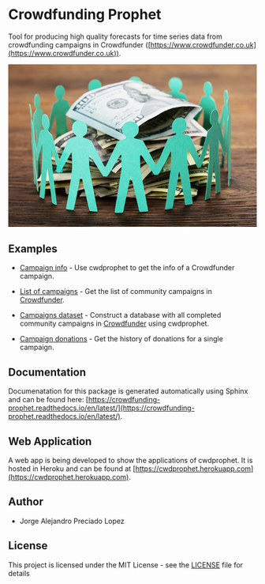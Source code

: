# Crowdfunding Prophet
Tool for producing high quality forecasts for time series data from crowdfunding campaigns in Crowdfunder ([https://www.crowdfunder.co.uk](https://www.crowdfunder.co.uk)).

![alt text](https://github.com/Alex-Preciado/crowdfunding-prophet/blob/master/img/crowdfunding02.jpg "Crowdfunding Image")

## Examples

- [Campaign info](https://github.com/Alex-Preciado/crowdfunding-prophet/blob/master/examples/0-Get_campaign_info.ipynb) - Use cwdprophet to get the info of a Crowdfunder campaign.

- [List of campaigns](https://github.com/Alex-Preciado/crowdfunding-prophet/blob/master/examples/1-List_of_campaign_URLS.ipynb) - Get the list of community campaigns in [Crowdfunder](https://www.crowdfunder.co.uk).

- [Campaigns dataset](https://github.com/Alex-Preciado/crowdfunding-prophet/blob/master/examples/2-Campaign_Info.ipynb) - Construct a database with all completed community campaigns in [Crowdfunder](https://www.crowdfunder.co.uk) using cwdprophet.

- [Campaign donations](https://github.com/Alex-Preciado/crowdfunding-prophet/blob/master/examples/3-History_of_donations_per_campaign.ipynb) - Get the history of donations for a single campaign.



## Documentation
Documenatation for this package is generated automatically using Sphinx and can be found here: [https://crowdfunding-prophet.readthedocs.io/en/latest/](https://crowdfunding-prophet.readthedocs.io/en/latest/).

## Web Application
A web app is being developed to show the applications of cwdprophet. It is hosted in Heroku and can be found at [https://cwdprophet.herokuapp.com](https://cwdprophet.herokuapp.com).

## Author
- Jorge Alejandro Preciado Lopez

## License
This project is licensed under the MIT License - see the [LICENSE](LICENSE) file for details

